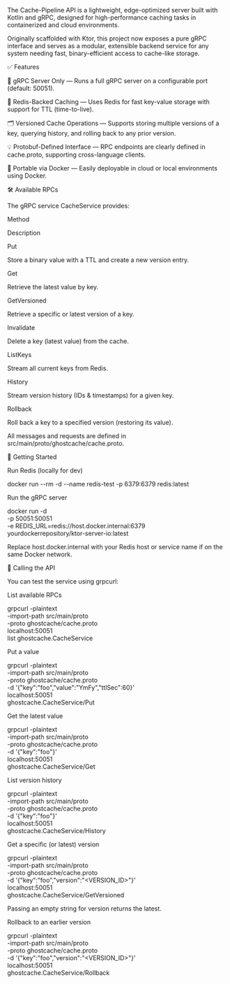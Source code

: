 The Cache-Pipeline API is a lightweight, edge-optimized server built with Kotlin and gRPC, designed for high-performance caching tasks in containerized and cloud environments.

Originally scaffolded with Ktor, this project now exposes a pure gRPC interface and serves as a modular, extensible backend service for any system needing fast, binary-efficient access to cache-like storage.

✅ Features

🔌 gRPC Server Only — Runs a full gRPC server on a configurable port (default: 50051).

🚀 Redis-Backed Caching — Uses Redis for fast key-value storage with support for TTL (time-to-live).

🗂️ Versioned Cache Operations — Supports storing multiple versions of a key, querying history, and rolling back to any prior version.

💡 Protobuf-Defined Interface — RPC endpoints are clearly defined in cache.proto, supporting cross-language clients.

🧪 Portable via Docker — Easily deployable in cloud or local environments using Docker.

🛠️ Available RPCs

The gRPC service CacheService provides:

Method

Description

Put

Store a binary value with a TTL and create a new version entry.

Get

Retrieve the latest value by key.

GetVersioned

Retrieve a specific or latest version of a key.

Invalidate

Delete a key (latest value) from the cache.

ListKeys

Stream all current keys from Redis.

History

Stream version history (IDs & timestamps) for a given key.

Rollback

Roll back a key to a specified version (restoring its value).

All messages and requests are defined in src/main/proto/ghostcache/cache.proto.

🚀 Getting Started

Run Redis (locally for dev)

docker run --rm -d --name redis-test -p 6379:6379 redis:latest

Run the gRPC server

docker run -d \
  -p 50051:50051 \
  -e REDIS_URL=redis://host.docker.internal:6379 \
  yourdockerrepository/ktor-server-io:latest

Replace host.docker.internal with your Redis host or service name if on the same Docker network.

🔧 Calling the API

You can test the service using grpcurl:

List available RPCs

grpcurl -plaintext \
  -import-path src/main/proto \
  -proto ghostcache/cache.proto \
  localhost:50051 \
  list ghostcache.CacheService

Put a value

grpcurl -plaintext \
  -import-path src/main/proto \
  -proto ghostcache/cache.proto \
  -d '{"key":"foo","value":"YmFy","ttlSec":60}' \
  localhost:50051 \
  ghostcache.CacheService/Put

Get the latest value

grpcurl -plaintext \
  -import-path src/main/proto \
  -proto ghostcache/cache.proto \
  -d '{"key":"foo"}' \
  localhost:50051 \
  ghostcache.CacheService/Get

List version history

grpcurl -plaintext \
  -import-path src/main/proto \
  -proto ghostcache/cache.proto \
  -d '{"key":"foo"}' \
  localhost:50051 \
  ghostcache.CacheService/History

Get a specific (or latest) version

grpcurl -plaintext \
  -import-path src/main/proto \
  -proto ghostcache/cache.proto \
  -d '{"key":"foo","version":"<VERSION_ID>"}' \
  localhost:50051 \
  ghostcache.CacheService/GetVersioned

Passing an empty string for version returns the latest.

Rollback to an earlier version

grpcurl -plaintext \
  -import-path src/main/proto \
  -proto ghostcache/cache.proto \
  -d '{"key":"foo","version":"<VERSION_ID>"}' \
  localhost:50051 \
  ghostcache.CacheService/Rollback

